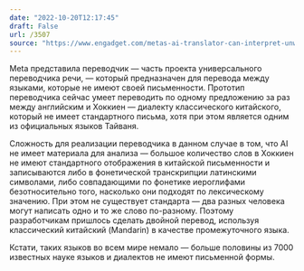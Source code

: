 ```yaml
---
date: "2022-10-20T12:17:45"
draft: False
url: /3507
source: "https://www.engadget.com/metas-ai-translator-can-interpret-unwritten-languages-150001511.html"
---
```


Meta представила переводчик — часть проекта универсального переводчика речи, — который предназначен для перевода между языками, которые не имеют своей письменности. Прототип переводчика сейчас умеет переводить по одному предложению за раз между английским и Хоккиен — диалекту классического китайского, который не имеет стандартного письма, хотя при этом является одним из официальных языков Тайваня.

Сложность для реализации переводчика в данном случае в том, что AI не имеет материала для анализа — большое количество слов в Хоккиен не имеют стандартного отображения в китайской письменности и записываются либо в фонетической транскрипции латинскими символами, либо совпадающими по фонетике иероглифами безотносительно того, насколько они подходят по лексическому значению. При этом не существует стандарта — два разных человека могут написать одно и то же слово по-разному. Поэтому разработчикам пришлось сделать двойной перевод, используя классический китайский (Mandarin) в качестве промежуточного языка.

Кстати, таких языков во всем мире немало — больше половины из 7000 известных науке языков и диалектов не имеют письменной формы.
